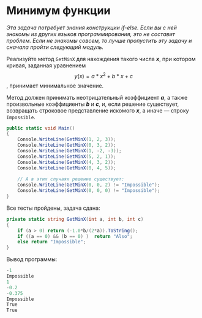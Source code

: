 # Минимум функции

*Эта задача потребует знания конструкции if-else. Если вы с ней знакомы из других языков программирования, это не составит проблем. Если не знакомы совсем, то лучше пропустить эту задачу и сначала пройти следующий модуль.*

Реализуйте метод `GetMinX` для нахождения такого числа ***x***, при котором кривая, заданная уравнением
$$ \displaystyle\ y(x) = a*x^2+b*x+c $$,
принимает минимальное значение.

Метод должен принимать неотрицательный коэффициент ***a***, а также произвольные коэффициенты ***b*** и ***c***, и, если решение существует, возвращать строковое представление искомого ***x***, а иначе — строку `Impossible`.

```cs
public static void Main()
{
    Console.WriteLine(GetMinX(1, 2, 3));
    Console.WriteLine(GetMinX(0, 3, 2));
    Console.WriteLine(GetMinX(1, -2, -3));
    Console.WriteLine(GetMinX(5, 2, 1));
    Console.WriteLine(GetMinX(4, 3, 2));
    Console.WriteLine(GetMinX(0, 4, 5));
    
    // А в этих случаях решение существует:
    Console.WriteLine(GetMinX(0, 0, 2) != "Impossible");
    Console.WriteLine(GetMinX(0, 0, 0) != "Impossible");
}
```

Все тесты пройдены, задача сдана:
```cs
private static string GetMinX(int a, int b, int c)
{
    if (a > 0) return (-1.0*b/(2*a)).ToString();
	if ((a == 0) && (b == 0) )  return "Also";
	else return "Impossible";
}
```

Вывод программы:
```cs
-1
Impossible
1
-0.2
-0.375
Impossible
True
True
```
